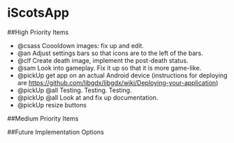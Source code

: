 # iScotsApp

##High Priority Items

* @csass Coooldown images: fix up and edit.
* @an Adjust settings bars so that icons are to the left of the bars.
* @clf Create death image, implement the post-death status.
* @sam Look into gameplay. Fix it up so that it is more game-like.
* @pickUp get app on an actual Android device (instructions for deploying are https://github.com/libgdx/libgdx/wiki/Deploying-your-application)
* @pickUp @all Testing. Testing. Testing.
* @pickUp @all Look at and fix up documentation.
* @pickUp resize buttons

##Medium Priority Items

##Future Implementation Options

